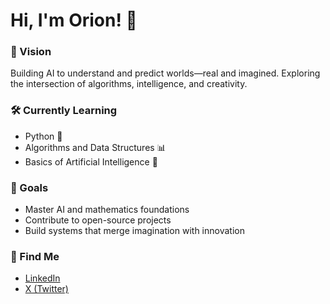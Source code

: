 # Hi, I'm Orion! 👋

### 🌌 Vision
Building AI to understand and predict worlds—real and imagined. Exploring the intersection of algorithms, intelligence, and creativity.

### 🛠️ Currently Learning
- Python 🐍
- Algorithms and Data Structures 📊
- Basics of Artificial Intelligence 🤖

### 🌱 Goals
- Master AI and mathematics foundations
- Contribute to open-source projects
- Build systems that merge imagination with innovation

### 🔗 Find Me
- [LinkedIn](https://www.linkedin.com/in/your-linkedin)  
- [X (Twitter)](https://twitter.com/your-profile)
